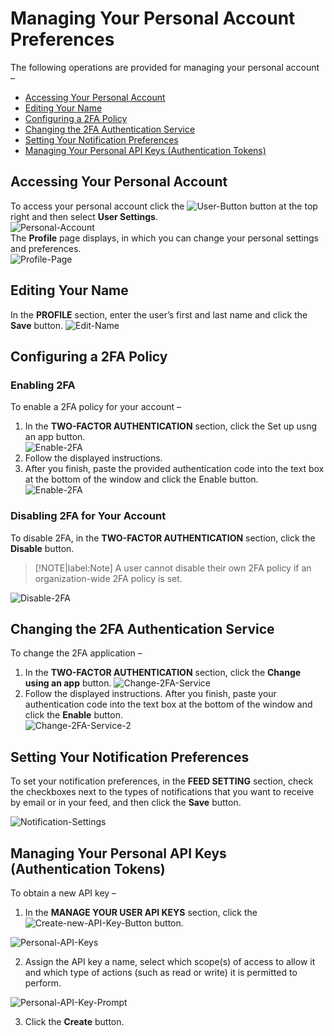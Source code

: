 # Managing Your Personal Account Preferences
The following operations are provided for managing your personal account –
* [Accessing Your Personal Account](#Accessing-Your-Personal-Account)
* [Editing Your Name](#Editing-Your-Name)
* [Configuring a 2FA Policy](#Configuring-a-2FA-Policy)
* [Changing the 2FA Authentication Service](#Changing-the-2FA-Authentication-Service)
* [Setting Your Notification Preferences](#Setting-Your-Notification-Preferences)
* [Managing Your Personal API Keys (Authentication Tokens)](#Managing-Your-Personal-API-Keys-Authentication-Tokens)

## Accessing Your Personal Account
To access your personal account click the ![User-Button](media/user-button.png ':size=3%') button at the top right and then select **User Settings**.\
![Personal-Account](media/personal-account.png ':size=45%')\
The **Profile** page displays, in which you can change your personal settings and preferences.\
![Profile-Page](media/profile-page.png ':size=45%')

## Editing Your Name
In the **PROFILE** section, enter the user’s first and last name and click the **Save** button.
![Edit-Name](media/edit-name.png ':size=45%')

## 	Configuring a 2FA Policy
### Enabling 2FA
To enable a 2FA policy for your account –
1. In the **TWO-FACTOR AUTHENTICATION** section, click the Set up usng an app button.\
![Enable-2FA](media/enable-2fa-1.png ':size=45%')
2. Follow the displayed instructions. 
3. After you finish, paste the provided authentication code into the text box at the bottom of the window and click the Enable button.\
![Enable-2FA](media/enable-2fa-2.png ':size=45%')

### Disabling 2FA for Your Account
To disable 2FA, in the **TWO-FACTOR AUTHENTICATION** section, click the **Disable** button.
>[!NOTE|label:Note]
A user cannot disable their own 2FA policy if an organization-wide 2FA policy is set.

![Disable-2FA](media/enabled-2fa.png ':size=45%')

## Changing the 2FA Authentication Service
To change the 2FA application –
1. In the **TWO-FACTOR AUTHENTICATION** section, click the **Change using an app** button.
![Change-2FA-Service](media/enabled-2fa.png ':size=45%')
2. Follow the displayed instructions. After you finish, paste your authentication code into the text box at the bottom of the window and click the **Enable** button.\
![Change-2FA-Service-2](media/enable-2fa-2.png ':size=45%')

## Setting Your Notification Preferences
To set your notification preferences, in the **FEED SETTING** section, check the checkboxes next to the types of notifications that you want to receive by email or in your feed, and then click the **Save** button.

![Notification-Settings](media/personal-account-details.png ':size=45%')

## 	Managing Your Personal API Keys (Authentication Tokens)
To obtain a new API key –
1. In the **MANAGE YOUR USER API KEYS** section, click the ![Create-new-API-Key-Button](media/new-api-key-button.png ':size=18%') button.

![Personal-API-Keys](media/user-api-keys.png ':size=45%')

2. Assign the API key a name, select which scope(s) of access to allow it and which type of actions (such as read or write) it is permitted to perform.

![Personal-API-Key-Prompt](media/personal-api-key-prompt.png ':size=45%')

3. Click the **Create** button.

